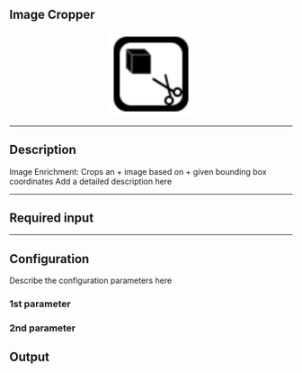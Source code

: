 ## Image Cropper

<p align="center"> 
    <img src="icon.png" width="150px;" class="pe-image-documentation"/>
</p>

***

## Description

Image Enrichment: Crops an  + image based on  + given bounding box coordinates
Add a detailed description here

***

## Required input


***

## Configuration

Describe the configuration parameters here

### 1st parameter


### 2nd parameter

## Output